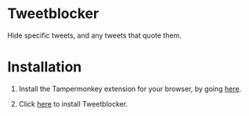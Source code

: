 # Tweetblocker

Hide specific tweets, and any tweets that quote them.

# Installation

1. Install the Tampermonkey extension for your browser, by going [here](https://www.tampermonkey.net/).

2. Click [here](https://raw.githubusercontent.com/osuushi/tweetblocker/master/tweetblocker.tamper.js) to install Tweetblocker.
